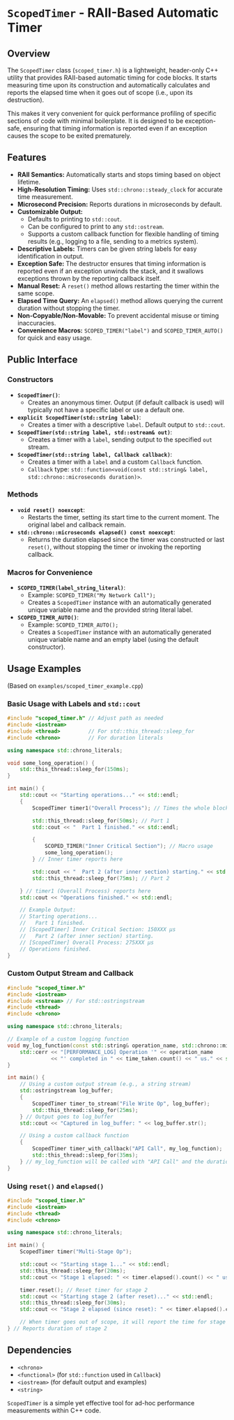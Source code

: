 # `ScopedTimer` - RAII-Based Automatic Timer

## Overview

The `ScopedTimer` class (`scoped_timer.h`) is a lightweight, header-only C++ utility that provides RAII-based automatic timing for code blocks. It starts measuring time upon its construction and automatically calculates and reports the elapsed time when it goes out of scope (i.e., upon its destruction).

This makes it very convenient for quick performance profiling of specific sections of code with minimal boilerplate. It is designed to be exception-safe, ensuring that timing information is reported even if an exception causes the scope to be exited prematurely.

## Features

-   **RAII Semantics:** Automatically starts and stops timing based on object lifetime.
-   **High-Resolution Timing:** Uses `std::chrono::steady_clock` for accurate time measurement.
-   **Microsecond Precision:** Reports durations in microseconds by default.
-   **Customizable Output:**
    -   Defaults to printing to `std::cout`.
    -   Can be configured to print to any `std::ostream`.
    -   Supports a custom callback function for flexible handling of timing results (e.g., logging to a file, sending to a metrics system).
-   **Descriptive Labels:** Timers can be given string labels for easy identification in output.
-   **Exception Safe:** The destructor ensures that timing information is reported even if an exception unwinds the stack, and it swallows exceptions thrown by the reporting callback itself.
-   **Manual Reset:** A `reset()` method allows restarting the timer within the same scope.
-   **Elapsed Time Query:** An `elapsed()` method allows querying the current duration without stopping the timer.
-   **Non-Copyable/Non-Movable:** To prevent accidental misuse or timing inaccuracies.
-   **Convenience Macros:** `SCOPED_TIMER("label")` and `SCOPED_TIMER_AUTO()` for quick and easy usage.

## Public Interface

### Constructors
-   **`ScopedTimer()`**:
    -   Creates an anonymous timer. Output (if default callback is used) will typically not have a specific label or use a default one.
-   **`explicit ScopedTimer(std::string label)`**:
    -   Creates a timer with a descriptive `label`. Default output to `std::cout`.
-   **`ScopedTimer(std::string label, std::ostream& out)`**:
    -   Creates a timer with a `label`, sending output to the specified `out` stream.
-   **`ScopedTimer(std::string label, Callback callback)`**:
    -   Creates a timer with a `label` and a custom `Callback` function.
    -   `Callback` type: `std::function<void(const std::string& label, std::chrono::microseconds duration)>`.

### Methods
-   **`void reset() noexcept`**:
    -   Restarts the timer, setting its start time to the current moment. The original label and callback remain.
-   **`std::chrono::microseconds elapsed() const noexcept`**:
    -   Returns the duration elapsed since the timer was constructed or last `reset()`, without stopping the timer or invoking the reporting callback.

### Macros for Convenience
-   **`SCOPED_TIMER(label_string_literal)`**:
    -   Example: `SCOPED_TIMER("My Network Call");`
    -   Creates a `ScopedTimer` instance with an automatically generated unique variable name and the provided string literal label.
-   **`SCOPED_TIMER_AUTO()`**:
    -   Example: `SCOPED_TIMER_AUTO();`
    -   Creates a `ScopedTimer` instance with an automatically generated unique variable name and an empty label (using the default constructor).

## Usage Examples

(Based on `examples/scoped_timer_example.cpp`)

### Basic Usage with Labels and `std::cout`

```cpp
#include "scoped_timer.h" // Adjust path as needed
#include <iostream>
#include <thread>         // For std::this_thread::sleep_for
#include <chrono>         // For duration literals

using namespace std::chrono_literals;

void some_long_operation() {
    std::this_thread::sleep_for(150ms);
}

int main() {
    std::cout << "Starting operations..." << std::endl;
    {
        ScopedTimer timer1("Overall Process"); // Times the whole block

        std::this_thread::sleep_for(50ms); // Part 1
        std::cout << "  Part 1 finished." << std::endl;

        {
            SCOPED_TIMER("Inner Critical Section"); // Macro usage
            some_long_operation();
        } // Inner timer reports here

        std::cout << "  Part 2 (after inner section) starting." << std::endl;
        std::this_thread::sleep_for(75ms); // Part 2

    } // timer1 (Overall Process) reports here
    std::cout << "Operations finished." << std::endl;

    // Example Output:
    // Starting operations...
    //   Part 1 finished.
    // [ScopedTimer] Inner Critical Section: 150XXX µs
    //   Part 2 (after inner section) starting.
    // [ScopedTimer] Overall Process: 275XXX µs
    // Operations finished.
}
```

### Custom Output Stream and Callback

```cpp
#include "scoped_timer.h"
#include <iostream>
#include <sstream> // For std::ostringstream
#include <thread>
#include <chrono>

using namespace std::chrono_literals;

// Example of a custom logging function
void my_log_function(const std::string& operation_name, std::chrono::microseconds time_taken) {
    std::cerr << "[PERFORMANCE_LOG] Operation '" << operation_name
              << "' completed in " << time_taken.count() << " us." << std::endl;
}

int main() {
    // Using a custom output stream (e.g., a string stream)
    std::ostringstream log_buffer;
    {
        ScopedTimer timer_to_stream("File Write Op", log_buffer);
        std::this_thread::sleep_for(25ms);
    } // Output goes to log_buffer
    std::cout << "Captured in log_buffer: " << log_buffer.str();

    // Using a custom callback function
    {
        ScopedTimer timer_with_callback("API Call", my_log_function);
        std::this_thread::sleep_for(35ms);
    } // my_log_function will be called with "API Call" and the duration
}
```

### Using `reset()` and `elapsed()`

```cpp
#include "scoped_timer.h"
#include <iostream>
#include <thread>
#include <chrono>

using namespace std::chrono_literals;

int main() {
    ScopedTimer timer("Multi-Stage Op");

    std::cout << "Starting stage 1..." << std::endl;
    std::this_thread::sleep_for(20ms);
    std::cout << "Stage 1 elapsed: " << timer.elapsed().count() << " us" << std::endl;

    timer.reset(); // Reset timer for stage 2
    std::cout << "Starting stage 2 (after reset)..." << std::endl;
    std::this_thread::sleep_for(30ms);
    std::cout << "Stage 2 elapsed (since reset): " << timer.elapsed().count() << " us" << std::endl;

    // When timer goes out of scope, it will report the time for stage 2 only
} // Reports duration of stage 2
```

## Dependencies
- `<chrono>`
- `<functional>` (for `std::function` used in `Callback`)
- `<iostream>` (for default output and examples)
- `<string>`

`ScopedTimer` is a simple yet effective tool for ad-hoc performance measurements within C++ code.

